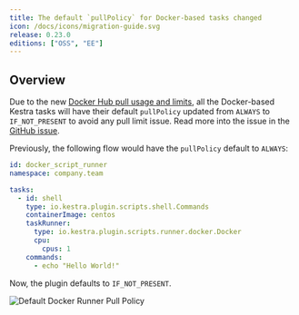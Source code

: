 ```yaml
---
title: The default `pullPolicy` for Docker-based tasks changed
icon: /docs/icons/migration-guide.svg
release: 0.23.0
editions: ["OSS", "EE"]
---
```


## Overview

Due to the new [Docker Hub pull usage and limits](https://docs.docker.com/docker-hub/usage/pulls/), all the Docker-based Kestra tasks will have their default `pullPolicy` updated from `ALWAYS` to `IF_NOT_PRESENT` to avoid any pull limit issue. Read more into the issue in the [GitHub issue](https://github.com/kestra-io/plugin-scripts/issues/230).

Previously, the following flow would have the `pullPolicy` default to `ALWAYS`:

```yaml
id: docker_script_runner
namespace: company.team

tasks:
  - id: shell
    type: io.kestra.plugin.scripts.shell.Commands
    containerImage: centos
    taskRunner:
      type: io.kestra.plugin.scripts.runner.docker.Docker
      cpu:
        cpus: 1
    commands:
      - echo "Hello World!"
```

Now, the plugin defaults to `IF_NOT_PRESENT`.

![Default Docker Runner Pull Policy](/docs/migration-guide/0-23/pullPolicy-default.png)

